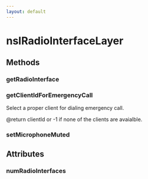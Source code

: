 ```yaml
---
layout: default
---
```


# nsIRadioInterfaceLayer #

## Methods ##

### getRadioInterface ###

### getClientIdForEmergencyCall ###

Select a proper client for dialing emergency call.

@return clientId or -1 if none of the clients are avaialble.


### setMicrophoneMuted ###

## Attributes ##

### numRadioInterfaces ###
